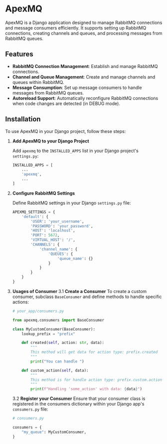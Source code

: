# ApexMQ

ApexMQ is a Django application designed to manage RabbitMQ connections and message consumers efficiently. It supports setting up RabbitMQ connections, creating channels and queues, and processing messages from RabbitMQ queues.

## Features

-   **RabbitMQ Connection Management**: Establish and manage RabbitMQ connections.
-   **Channel and Queue Management**: Create and manage channels and queues within RabbitMQ.
-   **Message Consumption**: Set up message consumers to handle messages from RabbitMQ queues.
-   **Autoreload Support**: Automatically reconfigure RabbitMQ connections when code changes are detected (in DEBUG mode).

## Installation

To use ApexMQ in your Django project, follow these steps:

1. **Add ApexMQ to your Django Project**

    Add `apexmq` to the `INSTALLED_APPS` list in your Django project's `settings.py`:

    ```python
    INSTALLED_APPS = [
        ...
        'apexmq',
        ...
    ]
    ```

2. **Configure RabbitMQ Settings**

    Define RabbitMQ settings in your Django `settings.py` file:

    ```python
    APEXMQ_SETTINGS = {
        'default': {
            'USER': 'your_username',
            'PASSWORD': 'your_password',
            'HOST': 'localhost',
            'PORT': 5672,
            'VIRTUAL_HOST': '/',
            'CHANNELS': {
                'channel_name': {
                    'QUEUES': {
                        'queue_name': {}
                    }
                }
            }
        }
    }
    ```

3. **Usages of Consumer**
   3.1 **Create a Consumer**
   To create a custom consumer, subclass `BaseConsumer` and define methods to handle specific actions:

    ```python
    # your_app/consumers.py

    from apexmq.consumers import BaseConsumer

    class MyCustomConsumer(BaseConsumer):
        lookup_prefix = "prefix"

        def created(self, action: str, data):
            """
            This method will get data for action type: prefix.created
            """
            print("You can handle ")

        def custom_action(self, data):
            """
            This method is for handle action type: prefix.custom.action
            """
            print(f"Handling 'some_action' with data: {data}")

    ```

    3.2 **Register your Consumer**
    Ensure that your consumer class is registered in the consumers dictionary within your Django app's `consumers.py` file:

    ```python
    # consumers.py

    consumers = {
        "my_queue": MyCustomConsumer,
    }

    ```

